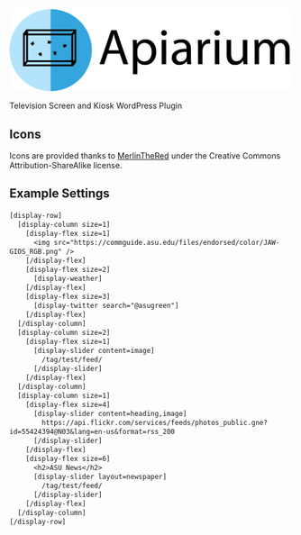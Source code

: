 ![Apiarium](documentation/images/apiarium-with-text.png)

Television Screen and Kiosk WordPress Plugin

## Icons

Icons are provided thanks to [MerlinTheRed](http://merlinthered.deviantart.com/art/plain-weather-icons-157162192) under the Creative Commons Attribution-ShareAlike license.

## Example Settings

```
[display-row]
  [display-column size=1]
    [display-flex size=1]
      <img src="https://commguide.asu.edu/files/endorsed/color/JAW-GIOS_RGB.png" />
    [/display-flex]
    [display-flex size=2]
      [display-weather]
    [/display-flex]
    [display-flex size=3]
      [display-twitter search="@asugreen"]
    [/display-flex]
  [/display-column]
  [display-column size=2]
    [display-flex size=1]
      [display-slider content=image]
        /tag/test/feed/
      [/display-slider]
    [/display-flex]
  [/display-column]
  [display-column size=1]
    [display-flex size=4]
      [display-slider content=heading,image]
        https://api.flickr.com/services/feeds/photos_public.gne?id=55424394@N03&lang=en-us&format=rss_200
      [/display-slider]
    [/display-flex]
    [display-flex size=6]
      <h2>ASU News</h2>
      [display-slider layout=newspaper]
        /tag/test/feed/
      [/display-slider]
    [/display-flex]
  [/display-column]
[/display-row]
```
